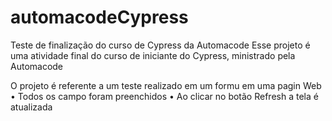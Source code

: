 #  automacodeCypress
Teste de finalização do curso de Cypress da Automacode
Esse projeto é uma atividade final do curso de iniciante do Cypress, ministrado pela Automacode

O projeto é referente a um teste realizado em um formu em uma pagin Web
• Todos os campo foram preenchidos
• Ao clicar no botão Refresh a tela é atualizada

